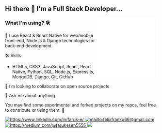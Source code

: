 ## Hi there 👋 I'm a Full Stack Developer...

<img src="animation_500_kd7ngokt.gif" alt="react-native" width=200 height=200 align="right">

### What I'm using? 🛠  
🔭 I use React & React Native for web/mobile front-end, Node.js & Django technologies for back-end development.
<br/>

🛠 Skills<br/>
- HTML5, CSS3, JavaScript, React, React Native, Python, SQL, Node.js, Express.js, MongoDB, Django, Git, GitHub

👯 I’m looking to collaborate on open source projects

💬 Ask me about anything

You may find some experimental and forked projects on my repos, feel free to contribute or using them. 💪

<a href="https://www.linkedin.com/in/faruk-e/" target="_blank">
    <img src="https://img.shields.io/badge/%20-linkedin-0072b1" alt="https://www.linkedin.com/in/faruk-e/">
</a>
<a href="mailto:felixfranko66@gmail.com" target="_blank">
    <img src="https://img.shields.io/badge/%20-gmail-B23121" alt="mailto:felixfranko66@gmail.com">
</a>
<a href="https://medium.com/@farukesen5555" target="_blank">
    <img src="https://img.shields.io/badge/%20-medium-black" alt="https://medium.com/@farukesen5555">
</a>

<img src="https://github-readme-stats.vercel.app/api?username=frkesen&show_icons=true&theme=dark">